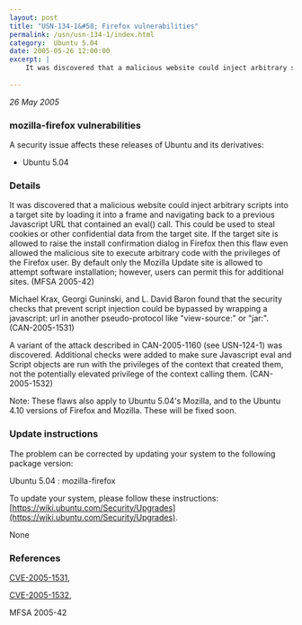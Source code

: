 ```yaml
---
layout: post
title: "USN-134-1&#58; Firefox vulnerabilities"
permalink: /usn/usn-134-1/index.html
category:  Ubuntu 5.04
date: 2005-05-26 12:00:00
excerpt: |
    It was discovered that a malicious website could inject arbitrary scripts into a target site by loading it into a frame and navigating back to a previous Javascript URL that contained an eval() call. This could be used to steal cookies or other confidential data from the target site. If the target site is allowed to raise the install confirmation dialog in Firefox then this flaw even allowed the malicious site to execute arbitrary code with the privileges of the Firefox user. By default only the Mozilla Update site is allowed to attempt software installation; however, users can permit this for additional sites.  (MFSA 2005-42)
    
--- 
```

 
 

*26 May 2005*

### mozilla-firefox vulnerabilities

A security issue affects these releases of Ubuntu and its derivatives:

* Ubuntu 5.04

### Details

It was discovered that a malicious website could inject arbitrary scripts into a target site by loading it into a frame and navigating back to a previous Javascript URL that contained an eval() call. This could be used to steal cookies or other confidential data from the target site. If the target site is allowed to raise the install confirmation dialog in Firefox then this flaw even allowed the malicious site to execute arbitrary code with the privileges of the Firefox user. By default only the Mozilla Update site is allowed to attempt software installation; however, users can permit this for additional sites. (MFSA 2005-42)

Michael Krax, Georgi Guninski, and L. David Baron found that the security checks that prevent script injection could be bypassed by wrapping a javascript: url in another pseudo-protocol like &quot;view-source:&quot; or &quot;jar:&quot;. (CAN-2005-1531)

A variant of the attack described in CAN-2005-1160 (see USN-124-1) was discovered. Additional checks were added to make sure Javascript eval and Script objects are run with the privileges of the context that created them, not the potentially elevated privilege of the context calling them. (CAN-2005-1532)

Note: These flaws also apply to Ubuntu 5.04&#39;s Mozilla, and to the Ubuntu 4.10 versions of Firefox and Mozilla. These will be fixed soon.

### Update instructions

The problem can be corrected by updating your system to the following package version:

Ubuntu 5.04
 : mozilla-firefox 

To update your system, please follow these instructions: [https://wiki.ubuntu.com/Security/Upgrades](https://wiki.ubuntu.com/Security/Upgrades).

None

### References

 
 [CVE-2005-1531](http://people.ubuntu.com/~ubuntu-security/cve/CVE-2005-1531), 

 [CVE-2005-1532](http://people.ubuntu.com/~ubuntu-security/cve/CVE-2005-1532), 

 MFSA 2005-42
 

